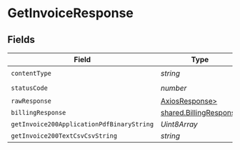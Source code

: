 # GetInvoiceResponse


## Fields

| Field                                                            | Type                                                             | Required                                                         | Description                                                      |
| ---------------------------------------------------------------- | ---------------------------------------------------------------- | ---------------------------------------------------------------- | ---------------------------------------------------------------- |
| `contentType`                                                    | *string*                                                         | :heavy_check_mark:                                               | N/A                                                              |
| `statusCode`                                                     | *number*                                                         | :heavy_check_mark:                                               | N/A                                                              |
| `rawResponse`                                                    | [AxiosResponse>](https://axios-http.com/docs/res_schema)         | :heavy_minus_sign:                                               | N/A                                                              |
| `billingResponse`                                                | [shared.BillingResponse](../../models/shared/billingresponse.md) | :heavy_minus_sign:                                               | OK                                                               |
| `getInvoice200ApplicationPdfBinaryString`                        | *Uint8Array*                                                     | :heavy_minus_sign:                                               | OK                                                               |
| `getInvoice200TextCsvCsvString`                                  | *string*                                                         | :heavy_minus_sign:                                               | OK                                                               |